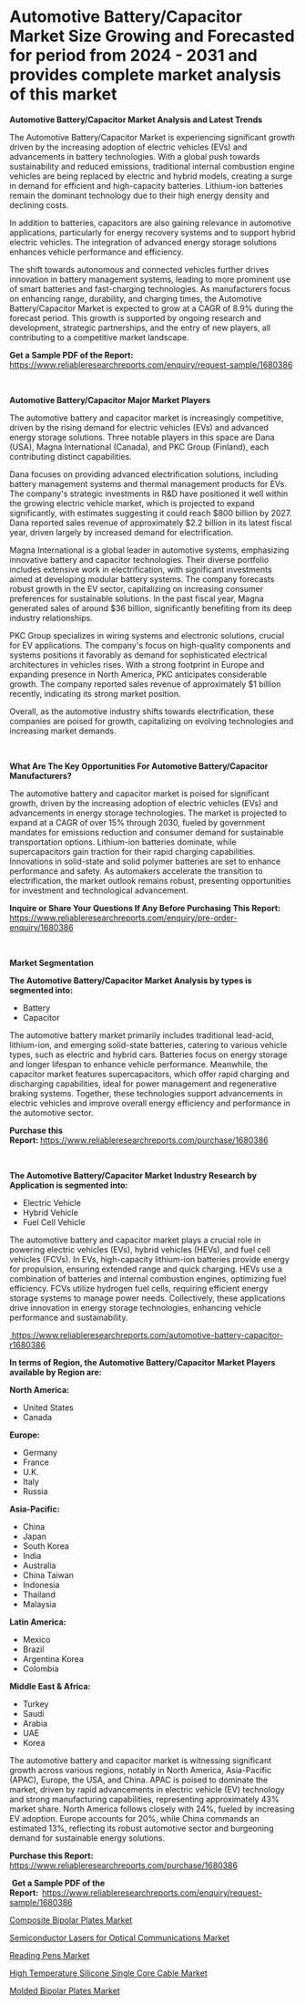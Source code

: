 <p><h1>Automotive Battery/Capacitor Market Size Growing and Forecasted for period from 2024 - 2031 and provides complete market analysis of this market</h1></p><p><strong>Automotive Battery/Capacitor Market Analysis and Latest Trends</strong></p>
<p><p>The Automotive Battery/Capacitor Market is experiencing significant growth driven by the increasing adoption of electric vehicles (EVs) and advancements in battery technologies. With a global push towards sustainability and reduced emissions, traditional internal combustion engine vehicles are being replaced by electric and hybrid models, creating a surge in demand for efficient and high-capacity batteries. Lithium-ion batteries remain the dominant technology due to their high energy density and declining costs.</p><p>In addition to batteries, capacitors are also gaining relevance in automotive applications, particularly for energy recovery systems and to support hybrid electric vehicles. The integration of advanced energy storage solutions enhances vehicle performance and efficiency.</p><p>The shift towards autonomous and connected vehicles further drives innovation in battery management systems, leading to more prominent use of smart batteries and fast-charging technologies. As manufacturers focus on enhancing range, durability, and charging times, the Automotive Battery/Capacitor Market is expected to grow at a CAGR of 8.9% during the forecast period. This growth is supported by ongoing research and development, strategic partnerships, and the entry of new players, all contributing to a competitive market landscape.</p></p>
<p><strong>Get a Sample PDF of the Report:&nbsp;</strong> <a href="https://www.reliableresearchreports.com/enquiry/request-sample/1680386?utm_campaign=31&utm_medium=2&utm_source=Github&utm_content=ia&utm_term=04102024&utm_id=automotive-batterycapacitor">https://www.reliableresearchreports.com/enquiry/request-sample/1680386</a></p>
<p>&nbsp;</p>
<p><strong>Automotive Battery/Capacitor Major Market Players</strong></p>
<p><p>The automotive battery and capacitor market is increasingly competitive, driven by the rising demand for electric vehicles (EVs) and advanced energy storage solutions. Three notable players in this space are Dana (USA), Magna International (Canada), and PKC Group (Finland), each contributing distinct capabilities.</p><p>Dana focuses on providing advanced electrification solutions, including battery management systems and thermal management products for EVs. The company's strategic investments in R&D have positioned it well within the growing electric vehicle market, which is projected to expand significantly, with estimates suggesting it could reach $800 billion by 2027. Dana reported sales revenue of approximately $2.2 billion in its latest fiscal year, driven largely by increased demand for electrification.</p><p>Magna International is a global leader in automotive systems, emphasizing innovative battery and capacitor technologies. Their diverse portfolio includes extensive work in electrification, with significant investments aimed at developing modular battery systems. The company forecasts robust growth in the EV sector, capitalizing on increasing consumer preferences for sustainable solutions. In the past fiscal year, Magna generated sales of around $36 billion, significantly benefiting from its deep industry relationships.</p><p>PKC Group specializes in wiring systems and electronic solutions, crucial for EV applications. The company's focus on high-quality components and systems positions it favorably as demand for sophisticated electrical architectures in vehicles rises. With a strong footprint in Europe and expanding presence in North America, PKC anticipates considerable growth. The company reported sales revenue of approximately $1 billion recently, indicating its strong market position.</p><p>Overall, as the automotive industry shifts towards electrification, these companies are poised for growth, capitalizing on evolving technologies and increasing market demands.</p></p>
<p>&nbsp;</p>
<p><strong>What Are The Key Opportunities For Automotive Battery/Capacitor Manufacturers?</strong></p>
<p><p>The automotive battery and capacitor market is poised for significant growth, driven by the increasing adoption of electric vehicles (EVs) and advancements in energy storage technologies. The market is projected to expand at a CAGR of over 15% through 2030, fueled by government mandates for emissions reduction and consumer demand for sustainable transportation options. Lithium-ion batteries dominate, while supercapacitors gain traction for their rapid charging capabilities. Innovations in solid-state and solid polymer batteries are set to enhance performance and safety. As automakers accelerate the transition to electrification, the market outlook remains robust, presenting opportunities for investment and technological advancement.</p></p>
<p><strong>Inquire or Share Your Questions If Any Before Purchasing This Report:</strong> <a href="https://www.reliableresearchreports.com/enquiry/pre-order-enquiry/1680386?utm_campaign=31&utm_medium=2&utm_source=Github&utm_content=ia&utm_term=04102024&utm_id=automotive-batterycapacitor">https://www.reliableresearchreports.com/enquiry/pre-order-enquiry/1680386</a></p>
<p>&nbsp;</p>
<p><strong>Market Segmentation</strong></p>
<p><strong>The Automotive Battery/Capacitor Market Analysis by types is segmented into:</strong></p>
<p><ul><li>Battery</li><li>Capacitor</li></ul></p>
<p><p>The automotive battery market primarily includes traditional lead-acid, lithium-ion, and emerging solid-state batteries, catering to various vehicle types, such as electric and hybrid cars. Batteries focus on energy storage and longer lifespan to enhance vehicle performance. Meanwhile, the capacitor market features supercapacitors, which offer rapid charging and discharging capabilities, ideal for power management and regenerative braking systems. Together, these technologies support advancements in electric vehicles and improve overall energy efficiency and performance in the automotive sector.</p></p>
<p><strong>Purchase this Report:&nbsp;</strong><a href="https://www.reliableresearchreports.com/purchase/1680386?utm_campaign=31&utm_medium=2&utm_source=Github&utm_content=ia&utm_term=04102024&utm_id=automotive-batterycapacitor">https://www.reliableresearchreports.com/purchase/1680386</a></p>
<p>&nbsp;</p>
<p><strong>The Automotive Battery/Capacitor Market Industry Research by Application is segmented into:</strong></p>
<p><ul><li>Electric Vehicle</li><li>Hybrid Vehicle</li><li>Fuel Cell Vehicle</li></ul></p>
<p><p>The automotive battery and capacitor market plays a crucial role in powering electric vehicles (EVs), hybrid vehicles (HEVs), and fuel cell vehicles (FCVs). In EVs, high-capacity lithium-ion batteries provide energy for propulsion, ensuring extended range and quick charging. HEVs use a combination of batteries and internal combustion engines, optimizing fuel efficiency. FCVs utilize hydrogen fuel cells, requiring efficient energy storage systems to manage power needs. Collectively, these applications drive innovation in energy storage technologies, enhancing vehicle performance and sustainability.</p></p>
<p><a href="https://www.reliableresearchreports.com/automotive-battery-capacitor-r1680386?utm_campaign=31&utm_medium=2&utm_source=Github&utm_content=ia&utm_term=04102024&utm_id=automotive-batterycapacitor">&nbsp;https://www.reliableresearchreports.com/automotive-battery-capacitor-r1680386</a></p>
<p><strong>In terms of Region, the Automotive Battery/Capacitor Market Players available by Region are:</strong></p>
<p>
    <p> <strong> North America: </strong>
        <ul>
            <li>United States</li>
            <li>Canada</li>
        </ul>
        </p> 
    <p> <strong> Europe: </strong>
        <ul>
            <li>Germany</li>
            <li>France</li>
            <li>U.K.</li>
            <li>Italy</li>
            <li>Russia</li>
        </ul>
        </p> 
    <p> <strong> Asia-Pacific: </strong>
        <ul>
            <li>China</li>
            <li>Japan</li>
            <li>South Korea</li>
            <li>India</li>
            <li>Australia</li>
            <li>China Taiwan</li>
            <li>Indonesia</li>
            <li>Thailand</li>
            <li>Malaysia</li>
        </ul>
        </p> 
    <p> <strong> Latin America: </strong>
        <ul>
            <li>Mexico</li>
            <li>Brazil</li>
            <li>Argentina Korea</li>
            <li>Colombia</li>
        </ul>
        </p> 
    <p> <strong> Middle East & Africa: </strong>
        <ul>
            <li>Turkey</li>
            <li>Saudi</li>
            <li>Arabia</li>
            <li>UAE</li>
            <li>Korea</li>
        </ul>
    </p>
    </p>
<p><p>The automotive battery and capacitor market is witnessing significant growth across various regions, notably in North America, Asia-Pacific (APAC), Europe, the USA, and China. APAC is poised to dominate the market, driven by rapid advancements in electric vehicle (EV) technology and strong manufacturing capabilities, representing approximately 43% market share. North America follows closely with 24%, fueled by increasing EV adoption. Europe accounts for 20%, while China commands an estimated 13%, reflecting its robust automotive sector and burgeoning demand for sustainable energy solutions.</p></p>
<p><strong>Purchase this Report: </strong><a href="https://www.reliableresearchreports.com/purchase/1680386?utm_campaign=31&utm_medium=2&utm_source=Github&utm_content=ia&utm_term=04102024&utm_id=automotive-batterycapacitor">https://www.reliableresearchreports.com/purchase/1680386</a></p>
<p>&nbsp;<strong>Get a Sample PDF of the Report:&nbsp;&nbsp;</strong><a href="https://www.reliableresearchreports.com/enquiry/request-sample/1680386?utm_campaign=31&utm_medium=2&utm_source=Github&utm_content=ia&utm_term=04102024&utm_id=automotive-batterycapacitor">https://www.reliableresearchreports.com/enquiry/request-sample/1680386</a></p>
<p><strong></strong></p>
<p><p><a href="https://github.com/juniordelafrance/Market-Research-Report-List-5/blob/main/composite-bipolar-plates-market.md?utm_campaign=31&utm_medium=2&utm_source=Github&utm_content=ia&utm_term=04102024&utm_id=automotive-batterycapacitor">Composite Bipolar Plates Market</a></p><p><a href="https://issuu.com/reportprime-2/docs/semiconductor-lasers-for-optical-co_699fa918e04535?utm_campaign=31&utm_medium=2&utm_source=Github&utm_content=ia&utm_term=04102024&utm_id=automotive-batterycapacitor">Semiconductor Lasers for Optical Communications Market</a></p><p><a href="https://www.linkedin.com/pulse/navigating-reading-pens-market-expert-analysis-forecast-period-jzl5c?utm_campaign=31&utm_medium=2&utm_source=Github&utm_content=ia&utm_term=04102024&utm_id=automotive-batterycapacitor">Reading Pens Market</a></p><p><a href="https://issuu.com/reportprime-2/docs/high-temperature-silicone-single-co_9d52aa14034edf?utm_campaign=31&utm_medium=2&utm_source=Github&utm_content=ia&utm_term=04102024&utm_id=automotive-batterycapacitor">High Temperature Silicone Single Core Cable Market</a></p><p><a href="https://github.com/rahu1506/Market-Research-Report-List-6/blob/main/molded-bipolar-plates-market.md?utm_campaign=31&utm_medium=2&utm_source=Github&utm_content=ia&utm_term=04102024&utm_id=automotive-batterycapacitor">Molded Bipolar Plates Market</a></p></p>